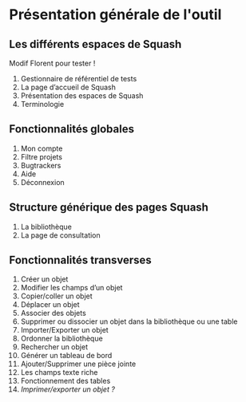 # Présentation générale de l'outil
## Les différents espaces de Squash  

Modif Florent pour tester !

1. Gestionnaire de référentiel de tests
2. La page d’accueil de Squash
3. Présentation des espaces de Squash
4. Terminologie
    
## Fonctionnalités globales  
1. Mon compte
2. Filtre projets  
3. Bugtrackers
4. Aide  
5. Déconnexion

## Structure générique des pages Squash  

1. La bibliothèque
2. La page de consultation 
    
## Fonctionnalités transverses 
1. Créer un objet  
2. Modifier les champs d’un objet 
3. Copier/coller un objet  
4. Déplacer un objet  
5. Associer des objets
6. Supprimer ou dissocier un objet dans la bibliothèque ou une table 
7. Importer/Exporter un objet  
8. Ordonner la bibliothèque
9. Rechercher un objet
10. Générer un tableau de bord
11. Ajouter/Supprimer une pièce jointe  
12. Les champs texte riche
13. Fonctionnement des tables
14. *Imprimer/exporter un objet ?*
<!--stackedit_data:
eyJoaXN0b3J5IjpbMTYwMDcwOTgwOV19
-->